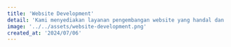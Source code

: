 ```yaml
---
title: 'Website Development'
detail: 'Kami menyediakan layanan pengembangan website yang handal dan responsif untuk mendukung bisnis Anda di dunia digital. Dengan tim profesional yang berpengalaman, kami memastikan setiap website yang kami kembangkan memiliki kualitas tinggi dan sesuai dengan kebutuhan bisnis Anda.'
image: '../../assets/website-development.png'
created_at: '2024/07/06'
---
```

